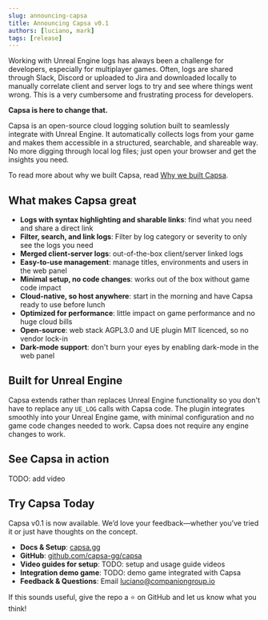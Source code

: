```yaml
---
slug: announcing-capsa
title: Announcing Capsa v0.1
authors: [luciano, mark]
tags: [release]
---
```


Working with Unreal Engine logs has always been a challenge for developers, especially for multiplayer games. Often, logs are shared through Slack, Discord or uploaded to Jira and downloaded locally to manually correlate client and server logs to try and see where things went wrong. This is a very cumbersome and frustrating process for developers.

**Capsa is here to change that.**

Capsa is an open-source cloud logging solution built to seamlessly integrate with Unreal Engine. It automatically collects logs from your game and makes them accessible in a structured, searchable, and shareable way. No more digging through local log files; just open your browser and get the insights you need.

<!-- truncate -->

To read more about why we built Capsa, read [Why we built Capsa](../2025-02-15-why-we-built-capsa/index.md).

## What makes Capsa great

- **Logs with syntax highlighting and sharable links**: find what you need and share a direct link
- **Filter, search, and link logs**: Filter by log category or severity to only see the logs you need
- **Merged client-server logs**: out-of-the-box client/server linked logs
- **Easy-to-use management**: manage titles, environments and users in the web panel
- **Minimal setup, no code changes**: works out of the box without game code impact
- **Cloud-native, so host anywhere**: start in the morning and have Capsa ready to use before lunch
- **Optimized for performance**: little impact on game performance and no huge cloud bills
- **Open-source**: web stack AGPL3.0 and UE plugin MIT licenced, so no vendor lock-in
- **Dark-mode support**: don't burn your eyes by enabling dark-mode in the web panel

## Built for Unreal Engine

Capsa extends rather than replaces Unreal Engine functionality so you don't have to replace any `UE_LOG` calls with Capsa code. The plugin integrates smoothly into your Unreal Engine game, with minimal configuration and no game code changes needed to work. Capsa does not require any engine changes to work.

## See Capsa in action

TODO: add video

## Try Capsa Today

Capsa v0.1 is now available. We’d love your feedback—whether you’ve tried it or just have thoughts on the concept.

- **Docs & Setup**: [capsa.gg](https://capsa.gg/docs/getting-started/)
- **GitHub**: [github.com/capsa-gg/capsa](https://github.com/capsa-gg/capsa)
- **Video guides for setup**: TODO: setup and usage guide videos
- **Integration demo game**: TODO: demo game integrated with Capsa
- **Feedback & Questions**: Email [luciano@companiongroup.io](mailto:luciano@companiongroup.io)

If this sounds useful, give the repo a ⭐ on GitHub and let us know what you think!
